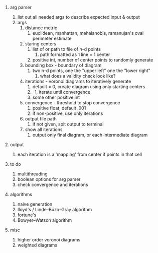 1. arg parser
    1. list out all needed args to describe expected input & output
    1. args
        1. distance metric
            1. euclidean, manhattan, mahalanobis, ramanujan's oval perimeter estimate
        1. staring centers
            1. list of or path to file of n-d points
                1. path formatted as 1 line = 1 center
            1. positive int, number of center points to randomly generate
        1. bounding box - boundary of diagram
            1. two n-d points, one the "upper left" one the "lower right"
                1. what does a validity check look like?
        1. iterations - voronoi diagrams to iteratively generate
            1. default = 0, create diagram using only starting centers
            1. -1, iterate until convergence
            1. some other positive int
        1. convergence - threshold to stop convergence
            1. positive float, default .001
            1. if non-positive, use only iterations
        1. output file path
            1. if not given, spit output to terminal
        1. show all iterations
            1. output only final diagram, or each intermediate diagram

1. output
    1. each iteration is a 'mapping' from center if points in that cell

1. to do
    1. multithreading
    1. boolean options for arg parser
    1. check convergence and iterations

1. algorithms
    1. naive generation
    1. lloyd's / Linde–Buzo–Gray algorithm
    1. fortune's
    1. Bowyer–Watson algorithm

1. misc
    1. higher order voronoi diagrams
    1. weighted diagrams